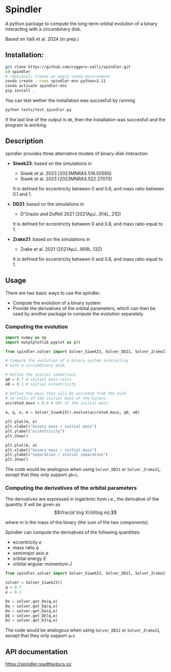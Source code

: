 # Spindler
A python package to compute the long-term orbital evolution of a binary interacting with a circumbinary disk.

Based on Valli et al. 2024 (in prep.)

## Installation:
```bash
git clone https://github.com/ruggero-valli/spindler.git
cd spindler
# (Optional) create an empty conda environment
conda create --name spindler-env python=3.11
conda activate spindler-env
pip install .
```
You can test wether the installation was succesfull by running
```bash
python tests/test_spindler.py
```
If the last line of the output is `OK`, then the installation was succesfull and the program is working.

## Description
spindler provides three alternative models of binary-disk interaction
- **Siwek23**: based on the simulations in
   - Siwek et al. 2023 (2023MNRAS.518.5059S)
   - Siwek et al. 2023 (2023MNRAS.522.2707S)
    
    It is defined for eccentricity between 0 and 0.8, and mass ratio between 0.1
    and 1.
- **DD21**: based on the simulations in
    - D'Orazio and Duffell 2021 (2021ApJ...914L..21D)
    
    It is defined for eccentricity between 0 and 0.8, and mass ratio equal to 1.
- **Zrake21**: based on the simulations in
    - Zrake et al. 2021 (2021ApJ...909L..13Z)
    
    It is defined for eccentricity between 0 and 0.8, and mass ratio equal to 1.

## Usage
There are two basic ways to use the spindler.

- Compute the evolution of a binary system
- Provide the derivatives of the orbital parameters, which can then be used by another package to compute the evolution separately.

### Computing the evolution

```python
import numpy as np
import matptplotlib.pyplot as plt

from spindler.solver import Solver_Siwek23, Solver_DD21, Solver_Zrake21

# Compute the evolution of a binary system interacting
# with a circumbinary disk.

# Define the initial conditions
q0 = 0.7 # initial mass ratio
e0 = 0.1 # initial eccentricity

# Define the mass that will be accreted from the disk
# in units of the initial mass of the binary.
accreted_mass = 0.4 # 40% of the initial mass
 
a, q, e, m = Solver_Siwek23().evolve(accreted_mass, q0, e0)

plt.plot(m, e)
plt.xlabel("binary mass / initial mass")
plt.ylabel("eccentricity")
plt.show()

plt.plot(m, a)
plt.xlabel("binary mass / initial mass")
plt.ylabel("separation / initial separation")
plt.show()
```
The code would be analogous when using `Solver_DD21` or `Solver_Zrake21`, except that they only support `q0=1`.

### Computing the derivatives of the orbital parameters
The derivatives are expressed in logaritmic form i.e., the derivative of the quantity $X$ will be given as
$$\frac{d \log X}{d\log m},$$

where $m$ is the mass of the binary (the sum of the two components).

Spindler can compute the derivatives of the following quantities:
- eccentricity $e$
- mass ratio $q$
- semimajor axis $a$
- orbital energy $E$
- orbital angular momentum $J$

```python
from spindler.solver import Solver_Siwek23, Solver_DD21, Solver_Zrake21

solver = Solver_Siwek23()
q = 0.7
e = 0.1

De = solver.get_De(q,e)
Dq = solver.get_Dq(q,e)
Da = solver.get_Da(q,e)
DE = solver.get_DE(q,e)
DJ = solver.get_DJ(q,e)
```
The code would be analogous when using `Solver_DD21` or `Solver_Zrake21`, except that they only support `q=1`.
  

## API documentation
https://spindler.readthedocs.io/